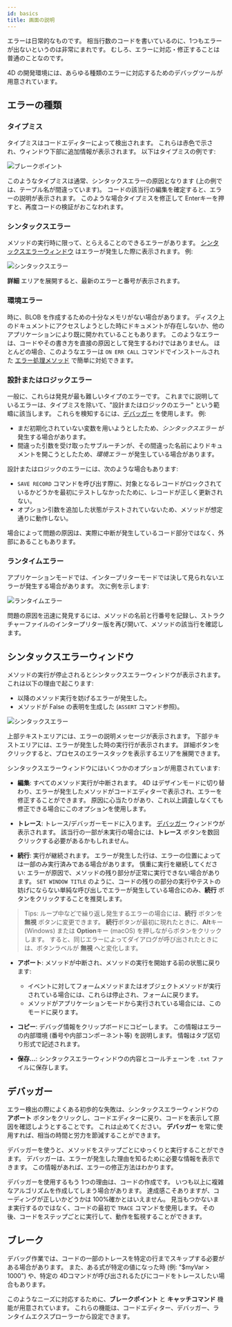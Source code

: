 ```yaml
---
id: basics
title: 画面の説明
---
```


エラーは日常的なものです。 相当行数のコードを書いているのに、1つもエラーが出ないというのは非常にまれです。 むしろ、エラーに対応・修正することは普通のことなのです。

4D の開発環境には、あらゆる種類のエラーに対応するためのデバッグツールが用意されています。

## エラーの種類

### タイプミス

タイプミスはコードエディターによって検出されます。 これらは赤色で示され、ウィンドウ下部に追加情報が表示されます。 以下はタイプミスの例です:

![ブレークポイント](../assets/en/Debugging/typing-error.png)


このようなタイプミスは通常、シンタックスエラーの原因となります (上の例では、テーブル名が間違っています)。 コードの該当行の編集を確定すると、エラーの説明が表示されます。 このような場合タイプミスを修正して Enterキーを押すと、再度コードの検証がおこなわれます。

### シンタックスエラー

メソッドの実行時に限って、とらえることのできるエラーがあります。 [シンタックスエラーウィンドウ](#シンタックスエラーウィンドウ) はエラーが発生した際に表示されます。 例:

![シンタックスエラー](../assets/en/Debugging/syntax-error.png)

**詳細** エリアを展開すると、最新のエラーと番号が表示されます。

### 環境エラー

時に、BLOB を作成するための十分なメモリがない場合があります。 ディスク上のドキュメントにアクセスしようとした時にドキュメントが存在しないか、他のアプリケーションにより既に開かれていることもあります。 このようなエラーは、コードやその書き方を直接の原因として発生するわけではありません。 ほとんどの場合、このようなエラーは `ON ERR CALL` コマンドでインストールされた [エラー処理メソッド](Concepts/error-handling.md) で簡単に対処できます。

### 設計またはロジックエラー

一般に、これらは発見が最も難しいタイプのエラーです。 これまでに説明しているエラーは、タイプミスを除いて、"設計またはロジックのエラー" という範疇に該当します。 これらを検知するには、[デバッガー](debugger.md) を使用します。 例:

- まだ初期化されていない変数を用いようとしたため、*シンタックスエラー* が発生する場合があります。
- 間違った引数を受け取ったサブルーチンが、その間違った名前によりドキュメントを開こうとしたため、*環境エラー* が発生している場合があります。

設計またはロジックのエラーには、次のような場合もあります:

- `SAVE RECORD` コマンドを呼び出す際に、対象となるレコードがロックされているかどうかを最初にテストしなかったために、レコードが正しく更新されない。
- オプション引数を追加した状態がテストされていないため、メソッドが想定通りに動作しない。

場合によって問題の原因は、実際に中断が発生しているコード部分ではなく、外部にあることもあります。

### ランタイムエラー

アプリケーションモードでは、インタープリターモードでは決して見られないエラーが発生する場合があります。 次に例を示します:

![ランタイムエラー](../assets/en/Debugging/runtimeError.png)

問題の原因を迅速に発見するには、メソッドの名前と行番号を記録し、ストラクチャーファイルのインタープリター版を再び開いて、メソッドの該当行を確認します。

## シンタックスエラーウィンドウ

メソッドの実行が停止されるとシンタックスエラーウィンドウが表示されます。 これは以下の理由で起こります:

- 以降のメソッド実行を妨げるエラーが発生した。
- メソッドが False の表明を生成した (`ASSERT` コマンド参照)。

![シンタックスエラー](../assets/en/Debugging/syntax-error.png)

上部テキストエリアには、エラーの説明メッセージが表示されます。 下部テキストエリアには、エラーが発生した時の実行行が表示されます。 詳細ボタンをクリックすると、プロセスのエラースタックを表示するエリアを展開できます。

シンタックスエラーウィンドウにはいくつかのオプションが用意されています:

- **編集**: すべてのメソッド実行が中断されます。 4D はデザインモードに切り替わり、エラーが発生したメソッドがコードエディターで表示され、エラーを修正することができます。 原因に心当たりがあり、これ以上調査しなくても修正できる場合にこのオプションを使用します。

- **トレース**: トレース/デバッガーモードに入ります。 [デバッガー](debugger.md) ウィンドウが表示されます。 該当行の一部が未実行の場合には、**トレース** ボタンを数回クリックする必要があるかもしれません。

- **続行**: 実行が継続されます。 エラーが発生した行は、エラーの位置によっては一部のみ実行済みである場合があります。 慎重に実行を継続してください: エラーが原因で、メソッドの残り部分が正常に実行できない場合があります。 `SET WINDOW TITLE` のように、コードの残りの部分の実行やテストの妨げにならない単純な呼び出しでエラーが発生している場合にのみ、**続行** ボタンをクリックすることを推奨します。

> Tips: ループ中などで繰り返し発生するエラーの場合には、**続行** ボタンを **無視** ボタンに変更できます。 **続行**ボタンが最初に現れたときに、**Alt**キー (Windows) または **Option**キー (macOS) を押しながらボタンをクリックします。 すると、同じエラーによってダイアログが呼び出されたときには、ボタンラベルが **無視** へと変化します。

- **アボート**: メソッドが中断され、メソッドの実行を開始する前の状態に戻ります:

    - イベントに対してフォームメソッドまたはオブジェクトメソッドが実行されている場合には、これらは停止され、フォームに戻ります。
    - メソッドがアプリケーションモードから実行されている場合には、このモードに戻ります。

- **コピー**: デバッグ情報をクリップボードにコピーします。 この情報はエラーの内部環境 (番号や内部コンポーネント等) を説明します。 情報はタブ区切り形式で記述されます。

- **保存...**: シンタックスエラーウィンドウの内容とコールチェーンを `.txt` ファイルに保存します。

## デバッガー

エラー検出の際によくある初歩的な失敗は、シンタックスエラーウィンドウの **アボート** ボタンをクリックし、コードエディターに戻り、コードを表示して原因を確認しようとすることです。 これは止めてください。 **デバッガー** を常に使用すれば、相当の時間と労力を節減することができます。

デバッガーを使うと、メソッドをステップごとにゆっくりと実行することができます。 デバッガーは、エラーが発生した理由を知るために必要な情報を表示できます。 この情報があれば、エラーの修正方法はわかります。

デバッガーを使用するもう 1つの理由は、コードの作成です。 いつも以上に複雑なアルゴリズムを作成してしまう場合があります。 達成感こそありますが、コーディングが正しいかどうかは 100%確かとはいえません。 見当もつかないまま実行するのではなく、コードの最初で `TRACE` コマンドを使用します。 その後、コードをステップごとに実行して、動作を監視することができます。

## ブレーク

デバッグ作業では、コードの一部のトレースを特定の行までスキップする必要がある場合があります。 また、ある式が特定の値になった時 (例: "$myVar > 1000") や、特定の 4Dコマンドが呼び出されるたびにコードをトレースしたい場合もあります。

このようなニーズに対応するために、**ブレークポイント** と **キャッチコマンド** 機能が用意されています。 これらの機能は、コードエディター、デバッガー、ランタイムエクスプローラーから設定できます。